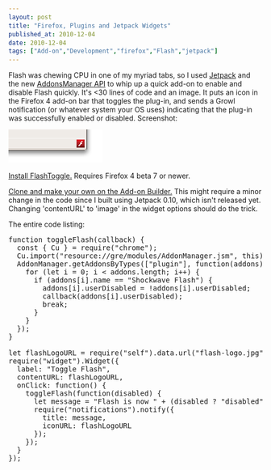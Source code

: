 ```yaml
---
layout: post
title: "Firefox, Plugins and Jetpack Widgets"
published_at: 2010-12-04
date: 2010-12-04
tags: ["Add-on","Development","firefox","Flash","jetpack"]
---
```


Flash was chewing CPU in one of my myriad tabs, so I used [Jetpack](https://jetpack.mozillalabs.com/) and the new [AddonsManager API](https://developer.mozilla.org/en/Addons/Add-on_Manager) to whip up a quick add-on to enable and disable Flash quickly. It's <30 lines of code and an image. It puts an icon in the Firefox 4 add-on bar that toggles the plug-in, and sends a Growl notification (or whatever system your OS uses) indicating that the plug-in was successfully enabled or disabled. Screenshot:

![](flashtoggle.png "flashtoggle")

[Install FlashToggle.](https://addons.mozilla.org/en-US/firefox/addon/260486/) Requires Firefox 4 beta 7 or newer.

[Clone and make your own on the Add-on Builder.](https://builder.mozillalabs.com/addon/1004584/latest/) This might require a minor change in the code since I built using Jetpack 0.10, which isn't released yet. Changing 'contentURL' to 'image' in the widget options should do the trick.

The entire code listing:
<pre>function toggleFlash(callback) {
  const { Cu } = require("chrome");
  Cu.import("resource://gre/modules/AddonManager.jsm", this);
  AddonManager.getAddonsByTypes(["plugin"], function(addons) {
    for (let i = 0; i < addons.length; i++) {
      if (addons[i].name == "Shockwave Flash") {
        addons[i].userDisabled = !addons[i].userDisabled;
        callback(addons[i].userDisabled);
        break;
      }
    }
  });
}

let flashLogoURL = require("self").data.url("flash-logo.jpg");
require("widget").Widget({
  label: "Toggle Flash",
  contentURL: flashLogoURL,
  onClick: function() {
    toggleFlash(function(disabled) {
      let message = "Flash is now " + (disabled ? "disabled" : "enabled") + ".";
      require("notifications").notify({
        title: message,
        iconURL: flashLogoURL
      });
    });
  }
});</pre>